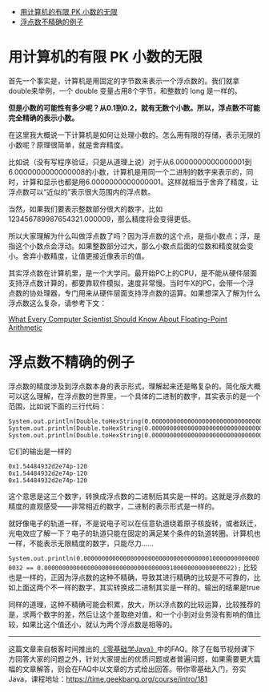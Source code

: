 - [用计算机的有限 PK 小数的无限](#%e7%94%a8%e8%ae%a1%e7%ae%97%e6%9c%ba%e7%9a%84%e6%9c%89%e9%99%90-pk-%e5%b0%8f%e6%95%b0%e7%9a%84%e6%97%a0%e9%99%90)
- [浮点数不精确的例子](#%e6%b5%ae%e7%82%b9%e6%95%b0%e4%b8%8d%e7%b2%be%e7%a1%ae%e7%9a%84%e4%be%8b%e5%ad%90)

# 用计算机的有限 PK 小数的无限

首先一个事实是，计算机是用固定的字节数来表示一个浮点数的。我们就拿double来举例，一个 double 变量占用8个字节，和整数的 long 是一样的。

**但是小数的可能性有多少呢？从0.1到0.2，就有无数个小数。所以，浮点数不可能完全精确的表示小数。**

在这里我大概说一下计算机是如何让处理小数的。怎么用有限的存储，表示无限的小数呢？原理很简单，就是舍弃精度。

比如说（没有写程序验证，只是从道理上说）对于从6.0000000000000001到6.0000000000000008的小数，计算机是用同一个二进制的数字来表示的，同时，计算和显示也都是用6.0000000000000001。这样就相当于舍弃了精度，让浮点数可以“近似的”表示很大范围内的浮点数。

当然，如果我们要表示整数部分很大的数字，比如123456789987654321.000009，那么精度将会变得更低。

所以大家理解为什么叫做浮点数了吗？因为浮点数的这个点，是指小数点；浮，是指这个小数点会浮动。如果整数部分过大，那么小数点后面的位数和精度就会变小。舍弃小数精度，让值更接近像表示的值。

其实浮点数在计算机里，是一个大学问。最开始PC上的CPU，是不能从硬件层面支持浮点数计算的，都要靠软件模拟，速度非常慢。当时牛X的PC，会带一个浮点数的协处理器，专门用来从硬件层面支持浮点数的运算。如果想深入了解为什么浮点数这么复杂，请参考下文：

[What Every Computer Scientist Should Know About Floating-Point Arithmetic](https://docs.oracle.com/cd/E19957-01/806-3568/ncg_goldberg.html)


# 浮点数不精确的例子

浮点数的精度涉及到浮点数本身的表示形式，理解起来还是略复杂的。简化版大概可以这么理解，在浮点数的世界里，一个具体的二进制的数字，其实表示的是一个范围，比如说下面的三行代码：

```
System.out.println(Double.toHexString(0.00000000000000000000000000000000000100000000000000021));
System.out.println(Double.toHexString(0.00000000000000000000000000000000000100000000000000022));
System.out.println(Double.toHexString(0.00000000000000000000000000000000000100000000000000032));
```

它们的输出是一样的

```
0x1.54484932d2e74p-120
0x1.54484932d2e74p-120
0x1.54484932d2e74p-120
````

这个意思是这三个数字，转换成浮点数的二进制后其实是一样的。这就是浮点数的精度的直观感受——非常相近的数字，二进制的表示形式是一样的。

就好像电子的轨道一样，不是说电子可以在任意轨道绕着原子核旋转，或者跃迁，光电效应了解一下？电子的轨道只能在固定的满足某个条件的轨道转圈。计算机也一样，不能表示无限精度的数字，只能尽力……
       
```System.out.println(0.00000000000000000000000000000000000100000000000000032 == 0.00000000000000000000000000000000000100000000000000022);```
比较也是一样的，正因为浮点数的这种不精确，导致其进行精确的比较是不可靠的，比如上面这两个不一样的数字，其实转换成二进制其实是一样的。输出的结果是true

同样的道理，这种不精确可能会积累，放大，所以浮点数的比较运算，比较推荐的是，求两个数字的差，然后让这个差取绝对值，和一个小到对业务没有影响的值比较，如果比这个值还小，就认为两个浮点数是相等的。

***

这篇文章来自极客时间推出的[《零基础学Java》](https://time.geekbang.org/course/intro/181)中的FAQ。除了在每节视频课下方回答大家的问题之外，针对大家提出的优质问题或者普遍问题，如果需要更大篇幅的文章解答，则会在FAQ中以文章的方式给出回答。带你零基础入门，夯实Java，课程地址：https://time.geekbang.org/course/intro/181


